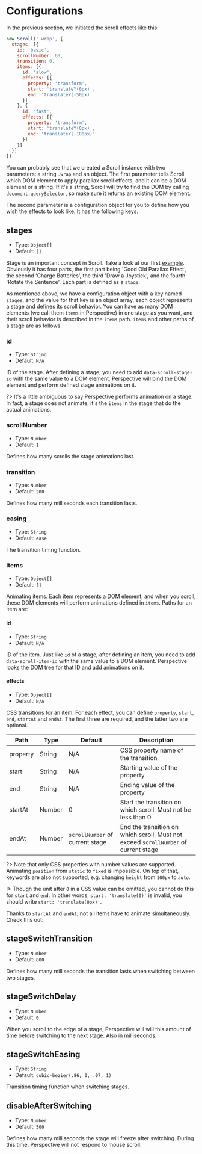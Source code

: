 # Configurations

In the previous section, we initiated the scroll effects like this:
```javascript
new Scroll('.wrap', {
  stages: [{
    id: 'basic',
    scrollNumber: 60,
    transition: 0,
    items: [{
      id: 'slow',
      effects: [{
        property: 'transform',
        start: 'translateY(0px)',
        end: 'translateY(-50px)'
      }]
    }, {
      id: 'fast',
      effects: [{
        property: 'transform',
        start: 'translateY(0px)',
        end: 'translateY(-180px)'
      }]
    }]
  }]
})
```

You can probably see that we created a Scroll instance with two parameters: a string `.wrap` and an object. The first parameter tells Scroll which DOM element to apply parallax scroll effects, and it can be a DOM element or a string. If it's a string, Scroll will try to find the DOM by calling `document.querySelector`, so make sure it returns an existing DOM element.

The second parameter is a configuration object for you to define how you wish the effects to look like. It has the following keys.

## stages
- Type: `Object[]`
- Default: `[]`

Stage is an important concept in Scroll. Take a look at our first [example](https://perspective.js.org/examples/). Obviously it has four parts, the first part being 'Good Old Parallax Effect', the second 'Charge Batteries', the third 'Draw a Joystick', and the fourth 'Rotate the Sentence'. Each part is defined as a `stage`.

As mentioned above, we have a configuration object with a key named `stages`, and the value for that key is an object array, each object represents a stage and defines its scroll behavior. You can have as many DOM elements (we call them `items` in Perspective) in one stage as you want, and their scroll behavior is described in the `items` path. `items` and other paths of a stage are as follows.

### id
- Type: `String`
- Default: `N/A`

ID of the stage. After defining a stage, you need to add `data-scroll-stage-id` with the same value to a DOM element. Perspective will bind the DOM element and perform defined stage animations on it.

?> It's a little ambiguous to say Perspective performs animation on a stage. In fact, a stage does not animate, it's the `items` in the stage that do the actual animations.

### scrollNumber
- Type: `Number`
- Default: `1`

Defines how many scrolls the stage animations last.

### transition
- Type: `Number`
- Default: `200`

Defines how many milliseconds each transition lasts.

### easing
- Type: `String`
- Default: `ease`

The transition timing function.

### items
- Type: `Object[]`
- Default: `[]`

Animating items. Each item represents a DOM element, and when you scroll, these DOM elements will perform animations defined in `items`. Paths for an item are:

#### id
- Type: `String`
- Default: `N/A`

ID of the item. Just like `id` of a stage, after defining an item, you need to add `data-scroll-item-id` with the same value to a DOM element. Perspective looks the DOM tree for that ID and add animations on it.

#### effects
- Type: `Object[]`
- Default: `N/A`

CSS transitions for an item. For each effect, you can define `property`, `start`, `end`, `startAt` and `endAt`. The first three are required, and the latter two are optional.

| Path | Type | Default | Description |
|------|------|---------|-------------|
| property | String | N/A | CSS property name of the transition |
| start | String | N/A | Starting value of the property |
| end | String | N/A | Ending value of the property |
| startAt | Number | 0 | Start the transition on which scroll. Must not be less than 0 |
| endAt | Number | `scrollNumber` of current stage | End the transition on which scroll. Must not exceed `scrollNumber` of current stage |

?> Note that only CSS properties with number values are supported. Animating `position` from `static` to `fixed` is impossible. On top of that, keywords are also not supported, e.g. changing `height` from `100px` to `auto`.

!> Though the unit after `0` in a CSS value can be omitted, you cannot do this for `start` and `end`. In other words, `start: 'translate(0)'` is invalid, you should write `start: 'translate(0px)'`.

Thanks to `startAt` and `endAt`, not all items have to animate simultaneously. Check this out:

<script>
  (function() {
    var createEmbedFrame;
    
    createEmbedFrame = function() {
      var currentSlug, iframe, listeners, setHeight, target, uid, uriEmbedded, uriOriginal, uriOriginalNoProtocol;
      uid = "JSFEMB_" + (~~(new Date().getTime() / 86400000));
      uriOriginal = "https://jsfiddle.net/leopoldthecuber/88wmq2qm/1/embed/result/";
      uriOriginalNoProtocol = uriOriginal.split("//").pop();
      uriEmbedded = "https://jsfiddle.net/leopoldthecuber/88wmq2qm/1/embedded/result/";
      currentSlug = "88wmq2qm";
      target = document.querySelector("script[src*='" + uriOriginalNoProtocol + "']");
      iframe = document.createElement("iframe");
      iframe.src = uriEmbedded;
      iframe.id = uid;
      iframe.width = "100%";
      iframe.height = "0";
      iframe.frameBorder = "0";
      iframe.allowtransparency = true;
      iframe.sandbox = "allow-modals allow-forms allow-scripts allow-same-origin allow-popups";
      target.parentNode.insertBefore(iframe, target.nextSibling);
      setHeight = function(data) {
        var height;
        if (data.slug === currentSlug) {
          height = data.height <= 0 ? 400 : data.height + 50;
          return iframe.height = height;
        }
      };
      listeners = function(event) {
        var data, eventName;
        eventName = event.data[0];
        data = event.data[1];
        switch (eventName) {
          case "embed":
            return setHeight(data);
          case "resultsFrame":
            return setHeight(data);
        }
      };
      return window.addEventListener("message", listeners, false);
    };
    
    setTimeout(createEmbedFrame, 5);
    
  }).call(this);
</script>
<script async src="//jsfiddle.net/leopoldthecuber/88wmq2qm/1/embed/result/"></script>

## stageSwitchTransition
- Type: `Number`
- Default: `800`

Defines how many milliseconds the transition lasts when switching between two stages.

## stageSwitchDelay
- Type: `Number`
- Default: `0`

When you scroll to the edge of a stage, Perspective will will this amount of time before switching to the next stage. Also in milliseconds.

## stageSwitchEasing
- Type: `String`
- Default: `cubic-bezier(.86, 0, .07, 1)`

Transition timing function when switching stages.

## disableAfterSwitching
- Type: `Number`
- Default: `500`

Defines how many milliseconds the stage will freeze after switching. During this time, Perspective will not respond to mouse scroll.
